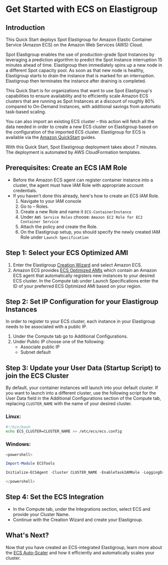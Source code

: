 # Get Started with ECS on Elastigroup

## Introduction

This Quick Start deploys Spot Elastigroup for Amazon Elastic Container Service (Amazon ECS) on the Amazon Web Services (AWS) Cloud.

Spot Elastigroup enables the use of production-grade Spot Instances by leveraging a prediction algorithm to predict the Spot Instance interruption 15 minutes ahead of time. Elastigroup then immediately spins up a new node in a different Spot capacity pool. As soon as that new node is healthy, Elastigroup starts to drain the instance that is marked for an interruption. Elastigroup then terminates the instance after draining is completed.

This Quick Start is for organizations that want to use Spot Elastigroup's capabilities to ensure availability and to efficiently scale Amazon ECS clusters that are running as Spot Instances at a discount of roughly 80% compared to On-Demand Instances, with additional savings from automatic task-based scaling.

You can also import an existing ECS cluster – this action will fetch all the data needed in order to create a new ECS cluster on Elastigroup based on the configuration of the imported ECS cluster. Elastigroup for ECS is available via the [Amazon QuickStart](https://aws.amazon.com/quickstart/architecture/spotinst-elastigroup/) guides.

With this Quick Start, Spot Elastigroup deployment takes about 7 minutes. The deployment is automated by AWS CloudFormation templates.

## Prerequisites: Create an ECS IAM Role

- Before the Amazon ECS agent can register container instance into a cluster, the agent must have IAM Role with appropriate account credentials.
- If you haven't done this already, here's how to create an ECS IAM Role.
  1. Navigate to your IAM console
  2. Go to – Roles.
  3. Create a new Role and name it `ECS-ContainerInstance`
  4. Under `AWS Service Roles` choose: `Amazon EC2 Role for EC2 Container Service`
  5. Attach the policy and create the Role.
  6. On the Elastigroup setup, you should specify the newly created IAM Role under `Launch Specification`

## Step 1: Select your ECS Optimized AMI

1. Enter the Elastigroup [Creation Wizard](https://console.spotinst.com/#/aws/ec2/elastigroup/create/setup) and select Amazon ECS.
2. Amazon ECS provides [ECS Optimized AMIs](https://docs.aws.amazon.com/AmazonECS/latest/developerguide/launch_container_instance.html) which contain an Amazon ECS agent that automatically registers new instances to your desired ECS cluster. In the Compute tab under Launch Specifications enter the ID of your preferred ECS Optimized AMI based on your region.

## Step 2: Set IP Configuration for your Elastigroup Instances

In order to register to your ECS cluster, each instance in your Elastigroup needs to be associated with a public IP.

1. Under the Compute tab go to Additional Configurations.
2. Under Public IP choose one of the following:
   - Associate public IP
   - Subnet default

## Step 3: Update your User Data (Startup Script) to join the ECS Cluster

By default, your container instances will launch into your default cluster. If you want to launch into a different cluster, use the following script for the User Data field in the Additional Configurations section of the Compute tab, replacing `CLUSTER_NAME` with the name of your desired cluster.

### Linux:

```bash
#!/bin/bash
echo ECS_CLUSTER=CLUSTER_NAME >> /etc/ecs/ecs.config
```

### Windows:

```powershell
<powershell>

Import-Module ECSTools

Initialize-ECSAgent -Cluster CLUSTER_NAME -EnableTaskIAMRole -LoggingDrivers '["json-file","awslogs"]'

</powershell>
```

## Step 4: Set the ECS Integration

- In the Compute tab, under the Integrations section, select ECS and provide your Cluster Name.
- Continue with the Creation Wizard and create your Elastigroup.

## What's Next?

Now that you have created an ECS-integrated Elastigroup, learn more about the [ECS Auto-Scaler](elastigroup/features/amazon-ecs/automatic-autoscaler-for-ecs.md) and how it efficiently and automatically scales your cluster.
